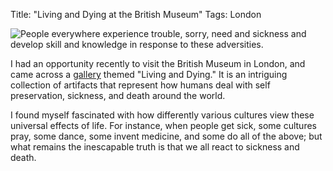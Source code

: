Title: "Living and Dying at the British Museum"
Tags: London

![People everywhere experience trouble, sorry, need and sickness and develop skill and knowledge in response to these adversities.](/media/uploads/britishsorrow.jpg)

I had an opportunity recently to visit the British Museum in London, and came
across a [gallery](http://www.britishmuseum.org/explore/galleries/themes/room_24_living_and_dying.aspx) themed "Living and Dying." It is
an intriguing collection of artifacts that represent how humans deal with self
preservation, sickness, and death around the world.

I found myself fascinated with how differently various cultures view these
universal effects of life. For instance, when people get
sick, some cultures pray, some dance, some invent medicine, and some do all of
the above; but what remains the inescapable truth is that we all react to
sickness and death.
